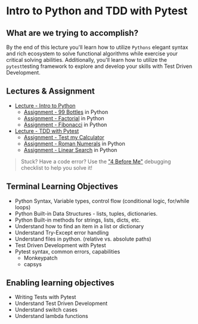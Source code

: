 # Intro to Python and TDD with Pytest

## What are we trying to accomplish?

By the end of this lecture you'll learn how to utilize `Pythons` elegant syntax and rich ecosystem to solve functional algorithms while exercise your critical solving abilities. Additionally, you'll learn how to utilize the `pytest`testing framework to explore and develop your skills with Test Driven Development.

## Lectures & Assignment

- [Lecture - Intro to Python](./1-intro-to-python.md)
  - [Assignment - 99 Bottles](https://github.com/Code-Platoon-Assignments/algo-99-bottles-py.git) in Python
  - [Assignment - Factorial](https://github.com/Code-Platoon-Assignments/algo-factorial-py.git) in Python
  - [Assignment - Fibonacci](https://github.com/Code-Platoon-Assignments/algo-fibonacci-py.git) in Python
- [Lecture - TDD with Pytest](./2-tdd-with-pytest.md)
  - [Assignment - Test my Calculator](https://github.com/Code-Platoon-Assignments/intro-to-pytest.git)
  - [Assignment - Roman Numerals](https://github.com/Code-Platoon-Assignments/algo-roman-numeral-py.git) in Python
  - [Assignment - Linear Search](https://github.com/Code-Platoon-Assignments/algo-linear-search-py.git) in Python

> Stuck? Have a code error? Use the ["4 Before Me"](https://docs.google.com/document/d/1nseOs5oabYBKNHfwJZNAR7GlU0zkZxNagsw63AD7XV0/edit) debugging checklist to help you solve it!

## Terminal Learning Objectives

- Python Syntax, Variable types, control flow (conditional logic, for/while loops)
- Python Built-in Data Structures - lists, tuples, dictionaries.
- Python Built-in methods for strings, lists, dicts, etc.
- Understand how to find an item in a list or dictionary
- Understand Try-Except error handling
- Understand files in python. (relative vs. absolute paths)
- Test Driven Development with Pytest
- Pytest syntax, common errors, capabilities
  - Monkeypatch
  - capsys

## Enabling learning objectives

- Writing Tests with Pytest
- Understand Test Driven Development
- Understand switch cases
- Understand lambda functions
